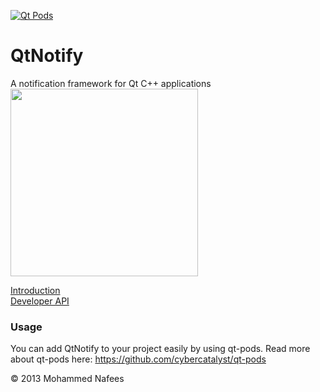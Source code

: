 [![Qt Pods](http://qt-pods.org/assets/logo.png "Qt Pods")](http://qt-pods.org)


QtNotify
=======

A notification framework for Qt C++ applications<br>
<img src="https://dl.dropboxusercontent.com/u/50262219/Screen%20Shot%202013-12-19%20at%2010.37.11%20pm.png" style="margin: 0 auto; width: 300px;">

<a href="https://github.com/binaryking/QNotify/wiki/Introduction">Introduction</a><br>
<a href="https://github.com/binaryking/QNotify/wiki/Developer-API">Developer API</a><br>

### Usage
You can add QtNotify to your project easily by using qt-pods.
Read more about qt-pods here: https://github.com/cybercatalyst/qt-pods

&copy; 2013 Mohammed Nafees
